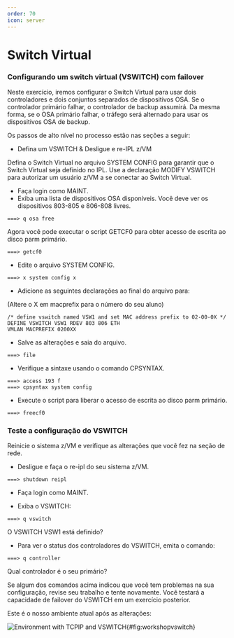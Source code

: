 ```yaml
---
order: 70
icon: server
---
```

# Switch Virtual

### Configurando um switch virtual (VSWITCH) com failover

Neste exercício, iremos configurar o Switch Virtual para usar dois controladores e dois conjuntos separados de dispositivos OSA. Se o controlador primário falhar, o controlador de backup assumirá. Da mesma forma, se o OSA primário falhar, o tráfego será alternado para usar os dispositivos OSA de backup.

Os passos de alto nível no processo estão nas seções a seguir:


- Defina um VSWITCH & Desligue e re-IPL z/VM

Defina o Switch Virtual no arquivo SYSTEM CONFIG para garantir que o Switch Virtual seja definido no IPL. Use a declaração MODIFY VSWITCH para autorizar um usuário z/VM a se conectar ao Switch Virtual.

- Faça login como MAINT. 
- Exiba uma lista de dispositivos OSA disponíveis. Você deve
ver os dispositivos 803-805 e 806-808 livres.

```
===> q osa free
```

Agora você pode executar o script GETCF0 para obter acesso de escrita ao disco parm primário.


```
===> getcf0
```

- Edite o arquivo SYSTEM CONFIG.


```
===> x system config x 
```

- Adicione as seguintes declarações ao final do arquivo para:

(Altere o X em macprefix para o número do seu aluno)

```
/* define vswitch named VSW1 and set MAC address prefix to 02-00-0X */
DEFINE VSWITCH VSW1 RDEV 803 806 ETH
VMLAN MACPREFIX 0200XX
```

- Salve as alterações e saia do arquivo.

```
===> file
```

- Verifique a sintaxe usando o comando CPSYNTAX.

```
===> access 193 f
===> cpsyntax system config 
```

- Execute o script para liberar o acesso de escrita ao disco parm primário.

```
===> freecf0 
```

### Teste a configuração do VSWITCH

Reinicie o sistema z/VM e verifique as alterações que você fez na
seção de rede.


- Desligue e faça o re-ipl do seu sistema z/VM.

```
===> shutdown reipl 
```

- Faça login como MAINT.

- Exiba o VSWITCH:


```
===> q vswitch 
```

O VSWITCH VSW1 está definido?

- Para ver o status dos controladores do VSWITCH, emita o comando:


```
===> q controller
```

Qual controlador é o seu primário?


Se algum dos comandos acima indicou que você tem problemas na sua configuração,
revise seu trabalho e tente novamente. Você testará a capacidade de failover do
VSWITCH em um exercício posterior.

Este é o nosso ambiente atual após as alterações:


![Environment with TCPIP and
VSWITCH](/imgs/workshop-vswitch.png){#fig:workshopvswitch}
